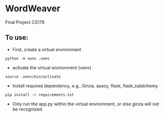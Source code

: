 # WordWeaver
Final Project CS178

## To use:
- First, create a virtual environment
```
python -m venv .venv
```
- activate the virtual environment (venv)
```
source .venv/bin/activate
```

- Install required dependency, e.g., Ginza, spacy, flask, flask_sqlalchemy

```
pip install -r requirements.txt
```


- Only run the app.py within the virtual environment, or else ginza will not be recognized.
